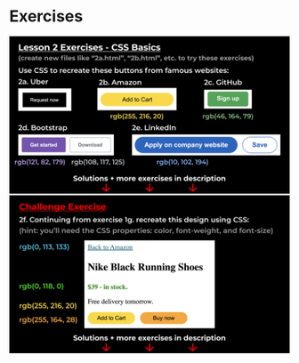 # Exercises
![exercises1-1](https://github.com/fatmakhaledosman/SuperSimpleDev-html-css-course-2022/blob/main/1-exercise-solutions/lesson-02/images/160036745-268ed519-90ae-4eb4-aa41-ad4785ee6547.png)
![exercises1-2](https://github.com/fatmakhaledosman/SuperSimpleDev-html-css-course-2022/blob/main/1-exercise-solutions/lesson-02/images/160036755-a0f635bf-9d61-4265-a3be-91f180959907.png)
